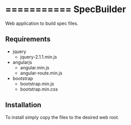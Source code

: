 ===========
SpecBuilder
===========
Web application to build spec files.

Requirements
------------
- jquery
	- jquery-2.1.1.min.js
- angularjs
	- angular.min.js
	- angular-route.min.js
- bootstrap
	- bootstrap.min.js
	- bootstrap.min.css

Installation
------------
To install simply copy the files to the desired web root.